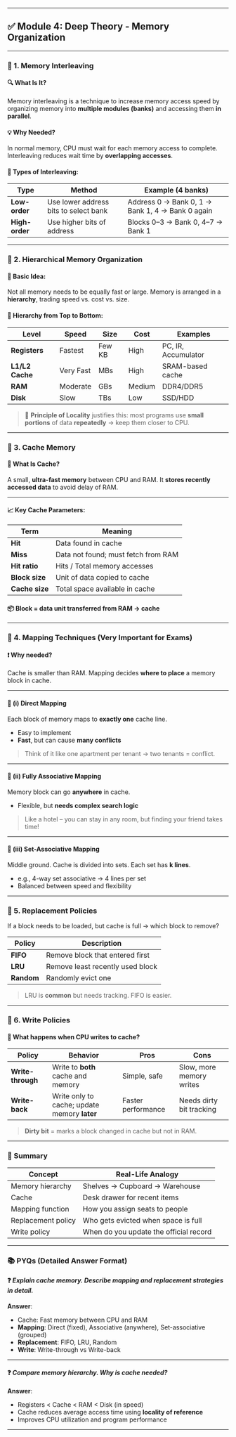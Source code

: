 
---

## ✅ **Module 4: Deep Theory - Memory Organization**

---

### 🔷 1. **Memory Interleaving**

#### 🔍 What Is It?

Memory interleaving is a technique to increase memory access speed by organizing memory into **multiple modules (banks)** and accessing them **in parallel**.

#### 💡 Why Needed?

In normal memory, CPU must wait for each memory access to complete. Interleaving reduces wait time by **overlapping accesses**.

#### 📘 Types of Interleaving:

| Type           | Method                                | Example (4 banks)                                |
| -------------- | ------------------------------------- | ------------------------------------------------ |
| **Low-order**  | Use lower address bits to select bank | Address 0 → Bank 0, 1 → Bank 1, 4 → Bank 0 again |
| **High-order** | Use higher bits of address            | Blocks 0–3 → Bank 0, 4–7 → Bank 1                |

---

### 🔷 2. **Hierarchical Memory Organization**

#### 🧠 Basic Idea:

Not all memory needs to be equally fast or large. Memory is arranged in a **hierarchy**, trading speed vs. cost vs. size.

#### 🔺 Hierarchy from Top to Bottom:

| Level           | Speed     | Size   | Cost   | Examples            |
| --------------- | --------- | ------ | ------ | ------------------- |
| **Registers**   | Fastest   | Few KB | High   | PC, IR, Accumulator |
| **L1/L2 Cache** | Very Fast | MBs    | High   | SRAM-based cache    |
| **RAM**         | Moderate  | GBs    | Medium | DDR4/DDR5           |
| **Disk**        | Slow      | TBs    | Low    | SSD/HDD             |

> 🧠 **Principle of Locality** justifies this: most programs use **small portions** of data **repeatedly** → keep them closer to CPU.

---

### 🔷 3. **Cache Memory**

#### 🧠 What Is Cache?

A small, **ultra-fast memory** between CPU and RAM. It **stores recently accessed data** to avoid delay of RAM.

---

#### 📈 Key Cache Parameters:

| Term           | Meaning                             |
| -------------- | ----------------------------------- |
| **Hit**        | Data found in cache                 |
| **Miss**       | Data not found; must fetch from RAM |
| **Hit ratio**  | Hits / Total memory accesses        |
| **Block size** | Unit of data copied to cache        |
| **Cache size** | Total space available in cache      |

#### 📦 Block = data unit transferred from RAM → cache

---

### 🔷 4. **Mapping Techniques** (Very Important for Exams)

#### ❗ Why needed?

Cache is smaller than RAM. Mapping decides **where to place** a memory block in cache.

---

#### 🔸 (i) **Direct Mapping**

Each block of memory maps to **exactly one** cache line.

* Easy to implement
* **Fast**, but can cause **many conflicts**

> Think of it like one apartment per tenant → two tenants = conflict.

---

#### 🔸 (ii) **Fully Associative Mapping**

Memory block can go **anywhere** in cache.

* Flexible, but **needs complex search logic**

> Like a hotel – you can stay in any room, but finding your friend takes time!

---

#### 🔸 (iii) **Set-Associative Mapping**

Middle ground. Cache is divided into sets. Each set has **k lines**.

* e.g., 4-way set associative → 4 lines per set
* Balanced between speed and flexibility

---

### 🔷 5. **Replacement Policies**

If a block needs to be loaded, but cache is full → which block to remove?

| Policy     | Description                      |
| ---------- | -------------------------------- |
| **FIFO**   | Remove block that entered first  |
| **LRU**    | Remove least recently used block |
| **Random** | Randomly evict one               |

> LRU is **common** but needs tracking. FIFO is easier.

---

### 🔷 6. **Write Policies**

#### 📘 What happens when CPU **writes** to cache?

| Policy            | Behavior                                     | Pros               | Cons                     |
| ----------------- | -------------------------------------------- | ------------------ | ------------------------ |
| **Write-through** | Write to **both** cache and memory           | Simple, safe       | Slow, more memory writes |
| **Write-back**    | Write only to cache; update memory **later** | Faster performance | Needs dirty bit tracking |

> **Dirty bit** = marks a block changed in cache but not in RAM.

---

### 🎯 Summary

| Concept            | Real-Life Analogy                      |
| ------------------ | -------------------------------------- |
| Memory hierarchy   | Shelves → Cupboard → Warehouse         |
| Cache              | Desk drawer for recent items           |
| Mapping function   | How you assign seats to people         |
| Replacement policy | Who gets evicted when space is full    |
| Write policy       | When do you update the official record |

---

### 📚 PYQs (Detailed Answer Format)

#### ❓ *Explain cache memory. Describe mapping and replacement strategies in detail.*

**Answer**:

* Cache: Fast memory between CPU and RAM
* **Mapping**: Direct (fixed), Associative (anywhere), Set-associative (grouped)
* **Replacement**: FIFO, LRU, Random
* **Write**: Write-through vs Write-back

---

#### ❓ *Compare memory hierarchy. Why is cache needed?*

**Answer**:

* Registers < Cache < RAM < Disk (in speed)
* Cache reduces average access time using **locality of reference**
* Improves CPU utilization and program performance

---

